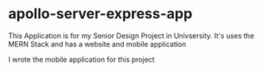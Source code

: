 # apollo-server-express-app
This Application is for my Senior Design Project in Univsersity.
It's uses the MERN Stack and has a website and mobile application

I wrote the mobile application for this project
